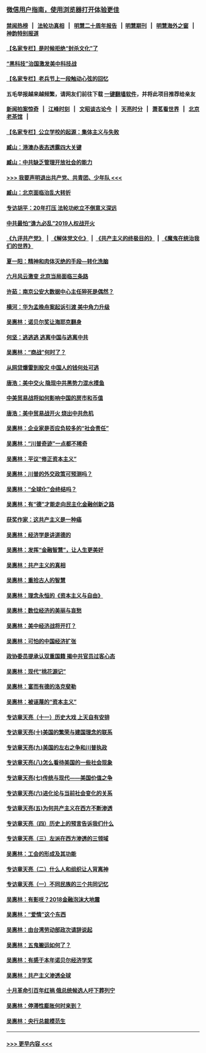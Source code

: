 ### [微信用户指南，使用浏览器打开体验更佳](https://github.com/gfw-breaker/banned-news1/blob/master/indexes/wechat-guide.md?t=0)
#### [禁闻热榜](热点新闻.md?t=0)  &nbsp;&nbsp;|&nbsp;&nbsp; [法轮功真相](https://github.com/gfw-breaker/truth/blob/master/README.md?t=0) &nbsp;&nbsp;|&nbsp;&nbsp; [明慧二十周年报告](https://github.com/gfw-breaker/mh-reports/blob/master/README.md?t=0) &nbsp;&nbsp;|&nbsp;&nbsp;[明慧期刊](https://github.com/gfw-breaker/mh-qikan) &nbsp;&nbsp;|&nbsp;&nbsp; [明慧海外之窗](https://github.com/gfw-breaker/mh-news/blob/master/README.md?t=0) &nbsp;&nbsp;|&nbsp;&nbsp; [神韵特别报道](https://github.com/gfw-breaker/mh-news/blob/master/shenyun.md?t=0)
#### [【名家专栏】是时候拒绝“封杀文化”了](../pages/nsc423/n11814093.md?t=02150211) 
#### [“黑科技”治国激发美中科技战](../pages/nsc423/n11638056.md?t=02150211) 
#### [【名家专栏】老兵节上一段触动心弦的回忆](../pages/nsc423/n11646016.md?t=02150211) 
#### 五毛举报越来越频繁，请网友们前往下载 [一键翻墙软件](https://github.com/gfw-breaker/ssr-accounts)，并将此项目推荐给亲友
#### [新闻拍案惊奇](https://github.com/gfw-breaker/banned-news1/blob/master/pages/link4.md) &nbsp;&nbsp;|&nbsp;&nbsp; [江峰时刻](https://github.com/gfw-breaker/banned-news1/blob/master/pages/link4.md) &nbsp;&nbsp;|&nbsp;&nbsp; [文昭谈古论今](https://github.com/gfw-breaker/banned-news1/blob/master/pages/link4.md) &nbsp;&nbsp;|&nbsp;&nbsp; [天亮时分](https://github.com/gfw-breaker/banned-news1/blob/master/pages/link4.md) &nbsp;&nbsp;|&nbsp;&nbsp; [萧茗看世界](https://github.com/gfw-breaker/banned-news1/blob/master/pages/link4.md) &nbsp;&nbsp;|&nbsp;&nbsp; [北京老茶馆](https://github.com/gfw-breaker/banned-news1/blob/master/pages/link4.md) &nbsp;&nbsp;|&nbsp;&nbsp; 
#### [【名家专栏】公立学校的起源：集体主义与失败](../pages/nsc423/n11601833.md?t=02150211) 
#### [臧山：港澳办表态透露四大关键](../pages/nsc423/n11421628.md?t=02150211) 
#### [臧山：中共缺乏管理开放社会的能力](../pages/nsc423/n11407457.md?t=02150211) 
#### [>>> 我要声明退出共产党、共青团、少年队 <<<](https://github.com/begood0513/goodnews/blob/master/quit/letter.md) 
#### [臧山：北京面临治乱大转折](../pages/nsc423/n11406895.md?t=02150211) 
#### [专访胡平：20年打压 法轮功屹立不倒意义深远](../pages/nsc423/n11398800.md?t=02150211) 
#### [中共最怕“逢九必乱”2019人权战开火](../pages/nsc423/n11385248.md?t=02150211) 
#### [《九评共产党》](https://github.com/begood0513/9ping.md/blob/master/README.md) &nbsp;|&nbsp; [《解体党文化》](../../../../jtdwh.md/blob/master/README.md)  &nbsp;|&nbsp; [《共产主义的终极目的》](../../../../gczydzjmd.md/blob/master/README.md) &nbsp;|&nbsp; [《魔鬼在统治我们的世界》](../../../../mgztzwmdsj.md/blob/master/README.md) 
#### [夏一阳：精神和肉体灭绝的手段—转化洗脑](../pages/nsc423/n11368250.md?t=02150211) 
#### [六月风云激变 北京当局面临三条路](../pages/nsc423/n11313668.md?t=02150211) 
#### [许茹：南京公安大数据中心主任猝死是偶然？](../pages/nsc423/n11064744.md?t=02150211) 
#### [横河：华为孟晚舟案起诉引渡 美中角力升级](../pages/nsc423/n11027230.md?t=02150211) 
#### [吴惠林：诺贝尔奖让海耶克翻身](../pages/nsc423/n10890049.md?t=02150211) 
#### [何坚：逃逃逃 逃离中国与逃离中共](../pages/nsc423/n10592891.md?t=02150211) 
#### [吴惠林：“商战”何时了？](../pages/nsc423/n10573558.md?t=02150211) 
#### [从网贷爆雷到股灾 中国人的钱何处可逃](../pages/nsc423/n10572800.md?t=02150211) 
#### [唐浩：美中交火 隐现中共黑势力混水摸鱼](../pages/nsc423/n10544040.md?t=02150211) 
#### [中美贸易战将如何影响中国的房市和币值](../pages/nsc423/n10543697.md?t=02150211) 
#### [唐浩：美中贸易战开火 烧出中共危机](../pages/nsc423/n10540126.md?t=02150211) 
#### [吴惠林：企业家是否应负较多的“社会责任”](../pages/nsc423/n10535022.md?t=02150211) 
#### [吴惠林：“川普奇迹”一点都不稀奇](../pages/nsc423/n10512808.md?t=02150211) 
#### [吴惠林：平议“修正资本主义”](../pages/nsc423/n10495724.md?t=02150211) 
#### [吴惠林：川普的外交政策可预测吗？](../pages/nsc423/n10462387.md?t=02150211) 
#### [吴惠林：“全球化”会终结吗？](../pages/nsc423/n10452838.md?t=02150211) 
#### [吴惠林：有“德”才能走向民主化金融创新之路](../pages/nsc423/n10432292.md?t=02150211) 
#### [获奖作家：这共产主义是一种癌](../pages/nsc423/n10431541.md?t=02150211) 
#### [吴惠林：经济学是讲道德的](../pages/nsc423/n10398014.md?t=02150211) 
#### [吴惠林：发挥“金融智慧”，让人生更美好](../pages/nsc423/n10375019.md?t=02150211) 
#### [吴惠林：共产主义的真相](../pages/nsc423/n10351394.md?t=02150211) 
#### [吴惠林：重拾古人的智慧](../pages/nsc423/n10337691.md?t=02150211) 
#### [吴惠林：理念永恒的《资本主义与自由》](../pages/nsc423/n10316274.md?t=02150211) 
#### [吴惠林：数位经济的美丽与哀愁](../pages/nsc423/n10292946.md?t=02150211) 
#### [吴惠林：美中经济战将开打？](../pages/nsc423/n10258825.md?t=02150211) 
#### [吴惠林：可怕的中国经济扩张](../pages/nsc423/n10219147.md?t=02150211) 
#### [政协委员提承认双重国籍 揭中共官员过客心态](../pages/nsc423/n10208809.md?t=02150211) 
#### [吴惠林：现代“桃花源记”](../pages/nsc423/n10185234.md?t=02150211) 
#### [吴惠林：富而有德的洛克斐勒](../pages/nsc423/n10142264.md?t=02150211) 
#### [吴惠林：被诬蔑的“资本主义”](../pages/nsc423/n10124816.md?t=02150211) 
#### [专访章天亮（十一）历史大戏 上天自有安排](../pages/nsc423/n10094905.md?t=02150211) 
#### [专访章天亮(十)美国的繁荣与建国理念的联系](../pages/nsc423/n10094899.md?t=02150211) 
#### [专访章天亮(九)美国的左右之争和川普执政](../pages/nsc423/n10094889.md?t=02150211) 
#### [专访章天亮(八)怎么看待美国的一些社会现象](../pages/nsc423/n10094857.md?t=02150211) 
#### [专访章天亮(七)传统与现代——美国价值之争](../pages/nsc423/n10093140.md?t=02150211) 
#### [专访章天亮(六)进化论与当前社会变化的关系](../pages/nsc423/n10092036.md?t=02150211) 
#### [专访章天亮(五)为何共产主义在西方不断渗透](../pages/nsc423/n10083620.md?t=02150211) 
#### [专访章天亮（四）历史上的预言告诉我们什么](../pages/nsc423/n10083606.md?t=02150211) 
#### [专访章天亮（三）左派在西方渗透的三领域](../pages/nsc423/n10081115.md?t=02150211) 
#### [吴惠林：工会的形成及其功能](../pages/nsc423/n10080633.md?t=02150211) 
#### [专访章天亮（二）什么人和组织让人背离神](../pages/nsc423/n10076637.md?t=02150211) 
#### [专访章天亮（一）不同民族的三个共同记忆](../pages/nsc423/n10074188.md?t=02150211) 
#### [吴惠林：有影呒？2018金融泡沫大地震](../pages/nsc423/n10040534.md?t=02150211) 
#### [吴惠林：“爱情”这个东西](../pages/nsc423/n10019423.md?t=02150211) 
#### [吴惠林：由台湾劳动部政次请辞说起](../pages/nsc423/n9979679.md?t=02150211) 
#### [吴惠林：五鬼搬运如何了？](../pages/nsc423/n9925338.md?t=02150211) 
#### [吴惠林：有感于本年诺贝尔经济学奖](../pages/nsc423/n9871883.md?t=02150211) 
#### [吴惠林：共产主义渗透全球](../pages/nsc423/n9812748.md?t=02150211) 
#### [十月革命引百年红祸 俄总统候选人吁下葬列宁](../pages/nsc423/n9810182.md?t=02150211) 
#### [吴惠林：停滞性膨胀何时来到？](../pages/nsc423/n9764136.md?t=02150211) 
#### [吴惠林：央行总裁模范生](../pages/nsc423/n9728134.md?t=02150211) 

----
#### [ >>> 更早内容 <<< ](../indexes/nsc423-earlier.md)
